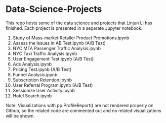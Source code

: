 # Data-Science-Projects
This repo hosts some of the data science and projects that Linjun Li has finished. Each project is presented in a separate Jupyter notebook.

1. Study of Mass-market Retailer Product Promotions.ipynb
2. Assess the Issues in AB Test.ipynb (A/B Test)
3. NYC MTA Passenger Traffic Analysis.ipynb
4. NYC Taxi Traffic Analysis.ipynb
5. User Engagement Test.ipynb (A/B Test)
6. Ads Analysis.ipynb
7. Pricing Test.ipynb (A/B Test)
8. Funnel Analysis.ipynb
9. Subscription Retention.ipynb
10. User Referral Program.ipynb (A/B Test)
11. Sessionize User Activity.ipynb
12. Hotel Search.ipynb

Note: 
Visualizations with pp.ProfileReport() are not rendered properly on Github, so the related code are commented out and no related visualizations will be shown.
